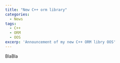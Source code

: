 ```yaml
---
title: "New C++ orm library"
categories:
  - News
tags:
  - C++
  - ORM
  - OOS
excerp: 'Announcement of my new C++ ORM libry OOS'
---
```

BlaBla

